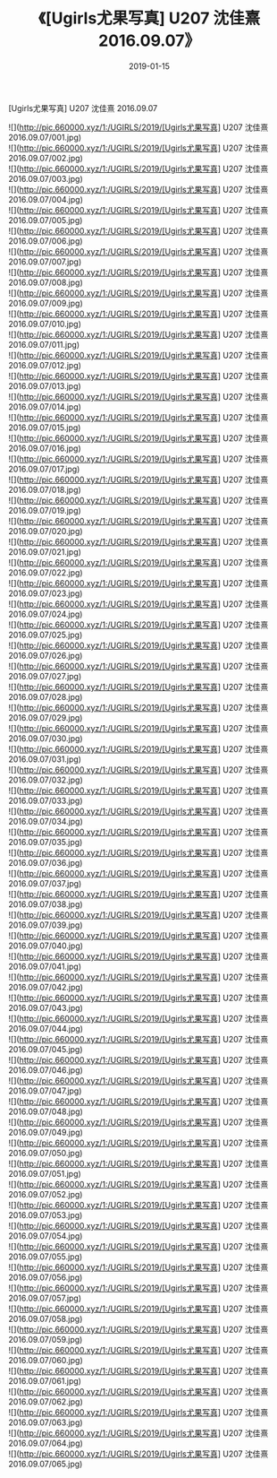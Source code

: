 ﻿---
layout: post
title:  《[Ugirls尤果写真] U207 沈佳熹 2016.09.07》
date:   2019-01-15
img: http://pic.660000.xyz/1:/UGIRLS/2019/[Ugirls尤果写真] U207 沈佳熹 2016.09.07/000.jpg
categories: [美女, 清纯, 唯美]
---

[Ugirls尤果写真] U207 沈佳熹 2016.09.07

 ![](http://pic.660000.xyz/1:/UGIRLS/2019/[Ugirls尤果写真] U207 沈佳熹 2016.09.07/001.jpg) <br>![](http://pic.660000.xyz/1:/UGIRLS/2019/[Ugirls尤果写真] U207 沈佳熹 2016.09.07/002.jpg) <br>![](http://pic.660000.xyz/1:/UGIRLS/2019/[Ugirls尤果写真] U207 沈佳熹 2016.09.07/003.jpg) <br>![](http://pic.660000.xyz/1:/UGIRLS/2019/[Ugirls尤果写真] U207 沈佳熹 2016.09.07/004.jpg) <br>![](http://pic.660000.xyz/1:/UGIRLS/2019/[Ugirls尤果写真] U207 沈佳熹 2016.09.07/005.jpg) <br>![](http://pic.660000.xyz/1:/UGIRLS/2019/[Ugirls尤果写真] U207 沈佳熹 2016.09.07/006.jpg) <br>![](http://pic.660000.xyz/1:/UGIRLS/2019/[Ugirls尤果写真] U207 沈佳熹 2016.09.07/007.jpg) <br>![](http://pic.660000.xyz/1:/UGIRLS/2019/[Ugirls尤果写真] U207 沈佳熹 2016.09.07/008.jpg) <br>![](http://pic.660000.xyz/1:/UGIRLS/2019/[Ugirls尤果写真] U207 沈佳熹 2016.09.07/009.jpg) <br>![](http://pic.660000.xyz/1:/UGIRLS/2019/[Ugirls尤果写真] U207 沈佳熹 2016.09.07/010.jpg) <br>![](http://pic.660000.xyz/1:/UGIRLS/2019/[Ugirls尤果写真] U207 沈佳熹 2016.09.07/011.jpg) <br>![](http://pic.660000.xyz/1:/UGIRLS/2019/[Ugirls尤果写真] U207 沈佳熹 2016.09.07/012.jpg) <br>![](http://pic.660000.xyz/1:/UGIRLS/2019/[Ugirls尤果写真] U207 沈佳熹 2016.09.07/013.jpg) <br>![](http://pic.660000.xyz/1:/UGIRLS/2019/[Ugirls尤果写真] U207 沈佳熹 2016.09.07/014.jpg) <br>![](http://pic.660000.xyz/1:/UGIRLS/2019/[Ugirls尤果写真] U207 沈佳熹 2016.09.07/015.jpg) <br>![](http://pic.660000.xyz/1:/UGIRLS/2019/[Ugirls尤果写真] U207 沈佳熹 2016.09.07/016.jpg) <br>![](http://pic.660000.xyz/1:/UGIRLS/2019/[Ugirls尤果写真] U207 沈佳熹 2016.09.07/017.jpg) <br>![](http://pic.660000.xyz/1:/UGIRLS/2019/[Ugirls尤果写真] U207 沈佳熹 2016.09.07/018.jpg) <br>![](http://pic.660000.xyz/1:/UGIRLS/2019/[Ugirls尤果写真] U207 沈佳熹 2016.09.07/019.jpg) <br>![](http://pic.660000.xyz/1:/UGIRLS/2019/[Ugirls尤果写真] U207 沈佳熹 2016.09.07/020.jpg) <br>![](http://pic.660000.xyz/1:/UGIRLS/2019/[Ugirls尤果写真] U207 沈佳熹 2016.09.07/021.jpg) <br>![](http://pic.660000.xyz/1:/UGIRLS/2019/[Ugirls尤果写真] U207 沈佳熹 2016.09.07/022.jpg) <br>![](http://pic.660000.xyz/1:/UGIRLS/2019/[Ugirls尤果写真] U207 沈佳熹 2016.09.07/023.jpg) <br>![](http://pic.660000.xyz/1:/UGIRLS/2019/[Ugirls尤果写真] U207 沈佳熹 2016.09.07/024.jpg) <br>![](http://pic.660000.xyz/1:/UGIRLS/2019/[Ugirls尤果写真] U207 沈佳熹 2016.09.07/025.jpg) <br>![](http://pic.660000.xyz/1:/UGIRLS/2019/[Ugirls尤果写真] U207 沈佳熹 2016.09.07/026.jpg) <br>![](http://pic.660000.xyz/1:/UGIRLS/2019/[Ugirls尤果写真] U207 沈佳熹 2016.09.07/027.jpg) <br>![](http://pic.660000.xyz/1:/UGIRLS/2019/[Ugirls尤果写真] U207 沈佳熹 2016.09.07/028.jpg) <br>![](http://pic.660000.xyz/1:/UGIRLS/2019/[Ugirls尤果写真] U207 沈佳熹 2016.09.07/029.jpg) <br>![](http://pic.660000.xyz/1:/UGIRLS/2019/[Ugirls尤果写真] U207 沈佳熹 2016.09.07/030.jpg) <br>![](http://pic.660000.xyz/1:/UGIRLS/2019/[Ugirls尤果写真] U207 沈佳熹 2016.09.07/031.jpg) <br>![](http://pic.660000.xyz/1:/UGIRLS/2019/[Ugirls尤果写真] U207 沈佳熹 2016.09.07/032.jpg) <br>![](http://pic.660000.xyz/1:/UGIRLS/2019/[Ugirls尤果写真] U207 沈佳熹 2016.09.07/033.jpg) <br>![](http://pic.660000.xyz/1:/UGIRLS/2019/[Ugirls尤果写真] U207 沈佳熹 2016.09.07/034.jpg) <br>![](http://pic.660000.xyz/1:/UGIRLS/2019/[Ugirls尤果写真] U207 沈佳熹 2016.09.07/035.jpg) <br>![](http://pic.660000.xyz/1:/UGIRLS/2019/[Ugirls尤果写真] U207 沈佳熹 2016.09.07/036.jpg) <br>![](http://pic.660000.xyz/1:/UGIRLS/2019/[Ugirls尤果写真] U207 沈佳熹 2016.09.07/037.jpg) <br>![](http://pic.660000.xyz/1:/UGIRLS/2019/[Ugirls尤果写真] U207 沈佳熹 2016.09.07/038.jpg) <br>![](http://pic.660000.xyz/1:/UGIRLS/2019/[Ugirls尤果写真] U207 沈佳熹 2016.09.07/039.jpg) <br>![](http://pic.660000.xyz/1:/UGIRLS/2019/[Ugirls尤果写真] U207 沈佳熹 2016.09.07/040.jpg) <br>![](http://pic.660000.xyz/1:/UGIRLS/2019/[Ugirls尤果写真] U207 沈佳熹 2016.09.07/041.jpg) <br>![](http://pic.660000.xyz/1:/UGIRLS/2019/[Ugirls尤果写真] U207 沈佳熹 2016.09.07/042.jpg) <br>![](http://pic.660000.xyz/1:/UGIRLS/2019/[Ugirls尤果写真] U207 沈佳熹 2016.09.07/043.jpg) <br>![](http://pic.660000.xyz/1:/UGIRLS/2019/[Ugirls尤果写真] U207 沈佳熹 2016.09.07/044.jpg) <br>![](http://pic.660000.xyz/1:/UGIRLS/2019/[Ugirls尤果写真] U207 沈佳熹 2016.09.07/045.jpg) <br>![](http://pic.660000.xyz/1:/UGIRLS/2019/[Ugirls尤果写真] U207 沈佳熹 2016.09.07/046.jpg) <br>![](http://pic.660000.xyz/1:/UGIRLS/2019/[Ugirls尤果写真] U207 沈佳熹 2016.09.07/047.jpg) <br>![](http://pic.660000.xyz/1:/UGIRLS/2019/[Ugirls尤果写真] U207 沈佳熹 2016.09.07/048.jpg) <br>![](http://pic.660000.xyz/1:/UGIRLS/2019/[Ugirls尤果写真] U207 沈佳熹 2016.09.07/049.jpg) <br>![](http://pic.660000.xyz/1:/UGIRLS/2019/[Ugirls尤果写真] U207 沈佳熹 2016.09.07/050.jpg) <br>![](http://pic.660000.xyz/1:/UGIRLS/2019/[Ugirls尤果写真] U207 沈佳熹 2016.09.07/051.jpg) <br>![](http://pic.660000.xyz/1:/UGIRLS/2019/[Ugirls尤果写真] U207 沈佳熹 2016.09.07/052.jpg) <br>![](http://pic.660000.xyz/1:/UGIRLS/2019/[Ugirls尤果写真] U207 沈佳熹 2016.09.07/053.jpg) <br>![](http://pic.660000.xyz/1:/UGIRLS/2019/[Ugirls尤果写真] U207 沈佳熹 2016.09.07/054.jpg) <br>![](http://pic.660000.xyz/1:/UGIRLS/2019/[Ugirls尤果写真] U207 沈佳熹 2016.09.07/055.jpg) <br>![](http://pic.660000.xyz/1:/UGIRLS/2019/[Ugirls尤果写真] U207 沈佳熹 2016.09.07/056.jpg) <br>![](http://pic.660000.xyz/1:/UGIRLS/2019/[Ugirls尤果写真] U207 沈佳熹 2016.09.07/057.jpg) <br>![](http://pic.660000.xyz/1:/UGIRLS/2019/[Ugirls尤果写真] U207 沈佳熹 2016.09.07/058.jpg) <br>![](http://pic.660000.xyz/1:/UGIRLS/2019/[Ugirls尤果写真] U207 沈佳熹 2016.09.07/059.jpg) <br>![](http://pic.660000.xyz/1:/UGIRLS/2019/[Ugirls尤果写真] U207 沈佳熹 2016.09.07/060.jpg) <br>![](http://pic.660000.xyz/1:/UGIRLS/2019/[Ugirls尤果写真] U207 沈佳熹 2016.09.07/061.jpg) <br>![](http://pic.660000.xyz/1:/UGIRLS/2019/[Ugirls尤果写真] U207 沈佳熹 2016.09.07/062.jpg) <br>![](http://pic.660000.xyz/1:/UGIRLS/2019/[Ugirls尤果写真] U207 沈佳熹 2016.09.07/063.jpg) <br>![](http://pic.660000.xyz/1:/UGIRLS/2019/[Ugirls尤果写真] U207 沈佳熹 2016.09.07/064.jpg) <br>![](http://pic.660000.xyz/1:/UGIRLS/2019/[Ugirls尤果写真] U207 沈佳熹 2016.09.07/065.jpg) <br>